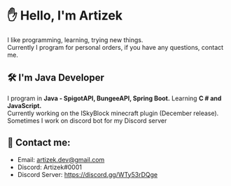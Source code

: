# ✋ Hello, I'm Artizek

I like programming, learning, trying new things.<br>
Currently I program for personal orders, if you have any questions, contact me.

## 🛠 I'm Java Developer

I program in **Java - SpigotAPI, BungeeAPI, Spring Boot.** Learning **C # and JavaScript.**<br>
Currently working on the ISkyBlock minecraft plugin (December release).<br>
Sometimes I work on discord bot for my Discord server

## 📩 Contact me:

- Email: artizek.dev@gmail.com
- Discord: Artizek#0001
- Discord Server: https://discord.gg/WTy53rDQge
